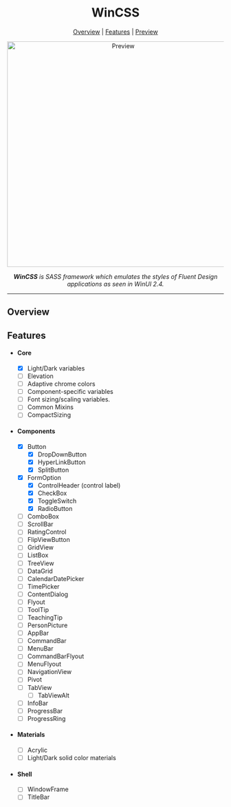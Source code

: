 <h1 align="center">WinCSS</h1>
  
<p align="center">
  <a href="#overview">Overview</a> |
  <a href="#Features">Features</a> |
  <a href="https://tropix126.github.io/WinCSS">Preview</a>
</p>

<p align="center">
  <img alt="Preview" width="524" src="https://i.imgur.com/PEXdZv4.png">
<p align="center">

<p align="center">
  <i><strong>WinCSS</strong> is SASS framework which emulates the styles of Fluent Design applications as seen in WinUI 2.4.</i>
</p>

<hr>

## Overview

## Features

  - #### Core
    - [x] Light/Dark variables
    - [ ] Elevation
    - [ ] Adaptive chrome colors
    - [ ] Component-specific variables
    - [ ] Font sizing/scaling variables.
    - [ ] Common Mixins
    - [ ] CompactSizing
    
  - #### Components
    - [x] Button
      - [x] DropDownButton
      - [x] HyperLinkButton
      - [x] SplitButton
    - [x] FormOption
      - [x] ControlHeader (control label)
      - [x] CheckBox
      - [x] ToggleSwitch
      - [x] RadioButton
    - [ ] ComboBox
    - [ ] ScrollBar
    - [ ] RatingControl
    - [ ] FlipViewButton
    - [ ] GridView
    - [ ] ListBox
    - [ ] TreeView
    - [ ] DataGrid
    - [ ] CalendarDatePicker
    - [ ] TimePicker
    - [ ] ContentDialog
    - [ ] Flyout
    - [ ] ToolTip
    - [ ] TeachingTip
    - [ ] PersonPicture
    - [ ] AppBar
    - [ ] CommandBar
    - [ ] MenuBar
    - [ ] CommandBarFlyout
    - [ ] MenuFlyout
    - [ ] NavigationView
    - [ ] Pivot
    - [ ] TabView
      - [ ] TabViewAlt
    - [ ] InfoBar
    - [ ] ProgressBar
    - [ ] ProgressRing
    
  - #### Materials
    - [ ] Acrylic
    - [ ] Light/Dark solid color materials

  - #### Shell
    - [ ] WindowFrame
    - [ ] TitleBar
